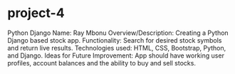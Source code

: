 # project-4
Python Django
Name: Ray Mbonu
Overview/Description: Creating a Python Django based stock app.
Functionality: Search for desired stock symbols and return live results.
Technologies used: HTML, CSS, Bootstrap, Python, and Django.
Ideas for Future Improvement: App should have working user profiles, account balances and the ability to buy and sell stocks.
